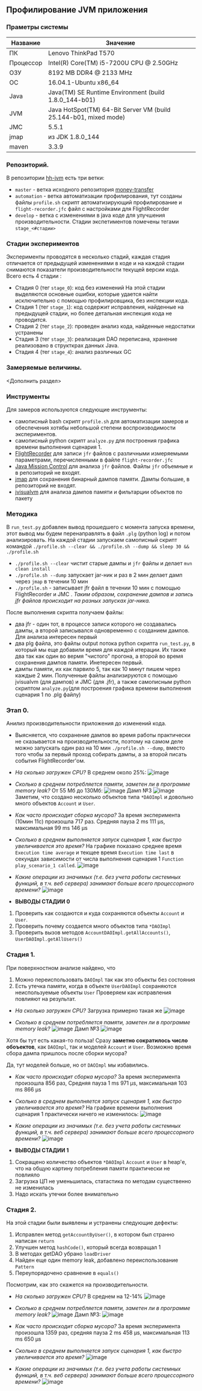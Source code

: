 ## Профилирование JVM приложения

### Праметры системы

| Название      | Значение                                 |
| ------------- |------------------------------------------|
| ПК            | Lenovo ThinkPad T570                     |
| Процессор     | Intel(R) Core(TM) i5-7200U CPU @ 2.50GHz |
| ОЗУ           | 8192 MB DDR4 @ 2133 MHz                  |
| OC            | 16.04.1-Ubuntu x86_64                    |
| Java          | Java(TM) SE Runtime Environment (build 1.8.0_144-b01)|
| JVM           | Java HotSpot(TM) 64-Bit Server VM (build 25.144-b01, mixed mode)|
| JMC           | 5.5.1                                    |
| jmap          | из JDK 1.8.0_144                                        |
|maven        | 3.3.9                                       |

### Репозиторий.
В репозитории [hh-jvm](https://github.com/eremeykin/hh-jvm/) есть три ветки:
* `master` - ветка исходного репозитория [money-transfer](https://github.com/yarkinsv/money-transfer)
* `automation` - ветка автоматизации профилирования, тут созданы файлы `profile.sh` скрипт автоматизирующий профилирование и `flight-recorder.jfc` файл с настройками для FlightRecorder
* `develop` - ветка с изменениями в java коде для улучшения производительности.
Стадии экспетиментов помечены тегами `stage_<#стадии>`

### Стадии экспериментов
Эксперименты проводятся в несколько стадий, каждая стадия отличается от предыдущей изменениями в коде и на каждой стадии снимаются показатели производительности текущей версии кода. Всего есть 4 стадии :
* Стадия 0 (тег `stage_0`): код без изменений
На этой стадии выделяются основные ошибки, которые удается найти исключительно с помощью профилировщика, без инспекции кода.
* Стадия 1 (тег `stage_1`): код содержит исправления, найденные на предыдущей стадии, но более детальная инспекция кода не проводится.
* Стадия 2 (тег `stage_2`): проведен анализ кода, найденные недостатки устранены
* Стадия 3 (тег `stage_3`): реализация DAO переписана, хранение реализовано в структкрах данных Java.
* Стадия 4 (тег `stage_4`): анализ различных GC

### Замеряемые величины.
<Дополнить раздел>

### Инструменты
Для замеров используются следующие инструменты:
* самописный bash скрипт `profile.sh` для автоматизации замеров и обеспечения хотябы небольшой степени воспроизводимости экспериментов.
* самописный python скрипт `analyze.py` для построения графика времени выполнения сценария 1.
* [FlightRecorder](https://docs.oracle.com/javacomponents/jmc-5-5/jfr-runtime-guide/about.htm) для записи `jfr` файлов с различными измеряемыми параметрами, перечисленными в файле `flight-recorder.jfc`
* [Java Mission Control](https://www.oracle.com/technetwork/java/javaseproducts/mission-control/index.html) для анализа `jfr` файлов. Файлы `jfr` объемные и в репозиторий не входят.
* [jmap](https://docs.oracle.com/javase/8/docs/technotes/tools/unix/jmap.html) для сохранения бинарный дампов памяти. Дампы большие, в репозиторий не входят.
* [jvisualvm](https://docs.oracle.com/javase/8/docs/technotes/guides/visualvm/index.html) для анализа дампов памяти и фильтарции объектов по пакету

### Методика
В `run_test.py` добавлен вывод прошедшего с момента запуска времени, этот вывод мы будем перенаправлять в файл `.plg` (python log) и потом анализировать.
На каждой стадии запускаем самописный скрипт командой
`./profile.sh --clear && ./profile.sh --dump && sleep 30 && ./profile.sh`
* `./profile.sh --clear` чистит старые дампы и `jfr` файлы и делает `mvn clean install`
* `./profile.sh --dump` запускает jar-ник и раз в 2 мин делает дамп через `jmap` в течении 10 мин
* `./profile.sh` - записывает jfr файл в течении 10 мин с помощью FlightRecorder и JMC .
*Таким образом, сохранение дампов и запись jfr файлов происходит на разных запусках jar-ника.*

После выполнения скрипта получаем файлы:
* два jfr - один тот, в процессе записи которого не создавались дампы, а второй записывался одновременно с созданием дампов. Для анализа интересен первый
* два plg файла, это файлы output потока python скрипта `run_test.py`, в который мы еще добавили время для каждой итерации. Их также два так как один во вермя "чистого" прогона, а второй во время сохранения дампов памяти. Инетересен первый. 
* дампы памяти, их как парвило 5, так как 10 минут пишем через каждые 2 мин.
Полученные файлы анализируются с помощью jvisualvm (для дампов) и JMC (для .jfr), а также самописным python скриптом `analyze.py`(для построения графика времени выполнения сценария 1 по .plg файлу)

### Этап 0. 
Анилиз производительности приложения до изменений кода.
* Выясняется, что сохранение дампов во время работы практически не сказывается на производительности, поэтому на самом деле можно запускать один раз на 10 мин `./profile.sh --dump`, вместо того чтобы за первый проход собирать дампы, а за второй писать события FlightRecorder'ом.

* *На сколько загружен CPU?*
В среднем около 25%:
![image](https://user-images.githubusercontent.com/7558836/50046075-5280e800-00ae-11e9-914f-82a2fb50d00f.png)


* *Сколько в среднем потребляется памяти, заметен ли в программе memory leak?*
От 55 Мб до 130Мб:
![image](https://user-images.githubusercontent.com/7558836/50046088-82c88680-00ae-11e9-98b4-304054411a2f.png)
Дамп №3 
![image](https://user-images.githubusercontent.com/7558836/50046133-3893d500-00af-11e9-9f37-850fd08592b5.png)
Заметим, что создано несколько объектов типа `*DAOImpl` и довольно  много объектов `Account` и `User`.

* *Как часто происходит сборка мусора?*
За время эксперимента (10мин 11с) произошла 717 раз. Средняя пауза 2 ms 111 μs, максимальная 99 ms 146 μs

* *Cколько в среднем выполняется запуск сценария 1, как быстро увеличивается это время?*
На графике показано среднее время `Execution time average` и текщее время `Execution time last` в секундах зависимости от числа выполнения сценария 1 `Function play_scenario_1 called`. 
![image](https://user-images.githubusercontent.com/7558836/50046204-a260ae80-00b0-11e9-9f6b-f76c0da82da0.png)


* *Какие операции из значимых (т.е. без учета работы системных функций, в т.ч. веб сервера) занимают больше всего процессорного времени?*
![image](https://user-images.githubusercontent.com/7558836/50046234-3df21f00-00b1-11e9-9f2a-25e89fe12636.png)

* **ВЫВОДЫ СТАДИИ 0**
1) Проверить как создаются и куда сохраняются объекты `Account` и `User`.
2) Проверить почему создается много объектов типа `*DAOImpl`
3) Проверить вызов методов `AccountDAOImpl.getAllAccounts()`, `UserDAOImpl.getAllUsers()`

### Стадия 1. 
При поверхностном анализе найдено, что
1) Можно переиспользовать `DAOImpl` так как это объекты без состояния
2) Есть утечка памяти, когда в объекте `UserDAOImpl` сохраняются неиспользуемые объекты `User`
Проверяем как исправления повлияют на результат. 

* *На сколько загружен CPU?*
Загрузка примерно такая же
![image](https://user-images.githubusercontent.com/7558836/50046260-e86a4200-00b1-11e9-98e7-b53b15058848.png)


* *Сколько в среднем потребляется памяти, заметен ли в программе memory leak?*
![image](https://user-images.githubusercontent.com/7558836/50046263-06d03d80-00b2-11e9-8461-0b59ace423fd.png)
Дамп №3 
![image](https://user-images.githubusercontent.com/7558836/50046271-2cf5dd80-00b2-11e9-942a-750e94edf323.png)


Хотя бы тут есть какая-то польза! Сразу **заметно сократилось число обоъектов**, как `DAOImpl`,  так и моделей `Account` и `User`. Возможно время сбора дампа пришлось после сборки мусора? 

Да, тут моделей больше, но от `DAOImpl` мы избавились.

* *Как часто происходит сборка мусора?*
За время эксперимента произошла 856 раз,  Средняя пауза 1 ms 971 μs, максимальная 103 ms 866 μs

* *Cколько в среднем выполняется запуск сценария 1, как быстро увеличивается это время?*
На графике времени выполнения сценария 1 практически ничего не изменилось:
![image](https://user-images.githubusercontent.com/7558836/50046307-9a097300-00b2-11e9-96f1-80db523428ef.png)


* *Какие операции из значимых (т.е. без учета работы системных функций, в т.ч. веб сервера) занимают больше всего процессорного времени?*
![image](https://user-images.githubusercontent.com/7558836/50046326-c8874e00-00b2-11e9-96f3-721cc196e797.png)

* **ВЫВОДЫ СТАДИИ 1**
1) Сокращено количество объектов `*DAOImpl` `Account` и `User` в heap'е, что на общую картину потребления памяти практически не повлияло
2) Загрузка ЦП не уменьшилась, статастика по методам существенно не изменилась
3) Надо искать утечки более внимательно

### Стадия 2. 

На этой стадии были выявлены и устранены следующие дефекты:

1) Исправлен метод `getAccountByUser()`, в котором был странно написан `return`
2) Улучшен метод `hashCode()`, который всегда возвращал 1
3) В методах getDAO убрано `loadDriver`
4) Найден еще один memory leak, добавлено переиспользование `Pattern`
5) Переупорядочено сравнение в `equals()`

Посмотрим, как это скажется на производительности.


* *На сколько загружен CPU?*
В среднем на 12-14%
![image](https://user-images.githubusercontent.com/7558836/50046359-1ef48c80-00b3-11e9-91f3-c966a7b2eb45.png)

* *Сколько в среднем потребляется памяти, заметен ли в программе memory leak?*
![image](https://user-images.githubusercontent.com/7558836/50046364-32075c80-00b3-11e9-8f6a-0e9d698a3575.png)
Дамп №3:
![image](https://user-images.githubusercontent.com/7558836/50046372-4cd9d100-00b3-11e9-9499-a82882836ba2.png)

* *Как часто происходит сборка мусора?*
За время эксперимента произошла 1359 раз, средняя пауза 2 ms 458 μs, максимальная 113 ms 650 μs

* *Cколько в среднем выполняется запуск сценария 1, как быстро увеличивается это время?*
![image](https://user-images.githubusercontent.com/7558836/50046390-a2ae7900-00b3-11e9-8338-f2daef259dcf.png)

* *Какие операции из значимых (т.е. без учета работы системных функций, в т.ч. веб сервера) занимают больше всего процессорного времени?*
![image](https://user-images.githubusercontent.com/7558836/50046418-de494300-00b3-11e9-9659-16835e196044.png)
